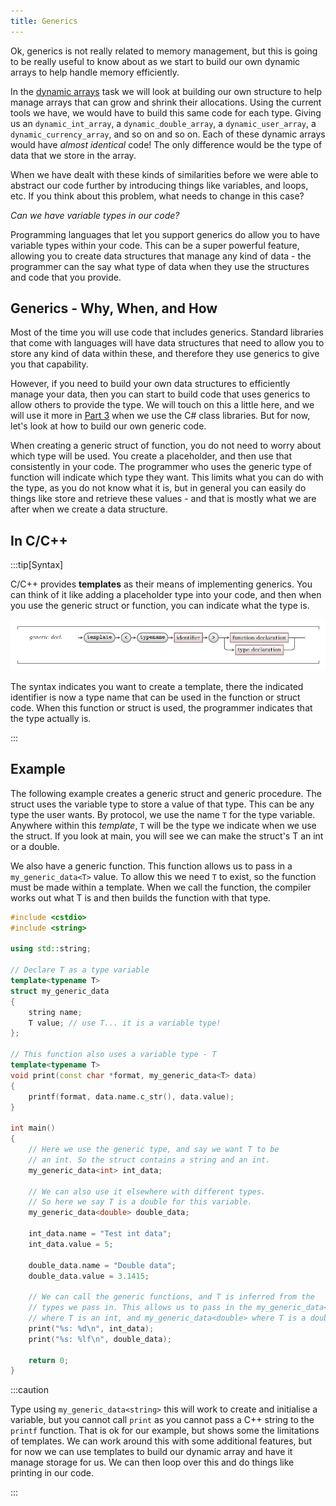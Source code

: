 ```yaml
---
title: Generics
---
```


Ok, generics is not really related to memory management, but this is going to be really useful to know about as we start to build our own dynamic arrays to help handle memory efficiently.

In the [dynamic arrays](../../2-put-together/02-dynamic-array) task we will look at building our own structure to help manage arrays that can grow and shrink their allocations. Using the current tools we have, we would have to build this same code for each type. Giving us an `dynamic_int_array`, a `dynamic_double_array`, a `dynamic_user_array`, a `dynamic_currency_array`, and so on and so on. Each of these dynamic arrays would have *almost identical* code! The only difference would be the type of data that we store in the array.

When we have dealt with these kinds of similarities before we were able to abstract our code further by introducing things like variables, and loops, etc. If you think about this problem, what needs to change in this case?

*Can we have variable types in our code?*

Programming languages that let you support generics do allow you to have variable types within your code. This can be a super powerful feature, allowing you to create data structures that manage any kind of data - the programmer can the say what type of data when they use the structures and code that you provide.

## Generics - Why, When, and How

Most of the time you will use code that includes generics. Standard libraries that come with languages will have data structures that need to allow you to store any kind of data within these, and therefore they use generics to give you that capability.

However, if you need to build your own data structures to efficiently manage your data, then you can start to build code that uses generics to allow others to provide the type. We will touch on this a little here, and we will use it more in [Part 3](../../../../part-3-programs-as-concepts/00-part-3-programs-as-concepts) when we use the C# class libraries. But for now, let's look at how to build our own generic code.

When creating a generic struct of function, you do not need to worry about which type will be used. You create a placeholder, and then use that consistently in your code. The programmer who uses the generic type of function will indicate which type they want. This limits what you can do with the type, as you do not know what it is, but in general you can easily do things like store and retrieve these values - and that is mostly what we are after when we create a data structure.

## In C/C++

:::tip[Syntax]

C/C++ provides **templates** as their means of implementing generics. You can think of it like adding a placeholder type into your code, and then when you use the generic struct or function, you can indicate what the type is.

![Syntax for generic type or function using template](./images/template.png)

The syntax indicates you want to create a template, there the indicated identifier is now a type name that can be used in the function or struct code. When this function or struct is used, the programmer indicates that the type actually is.

:::

## Example

The following example creates a generic struct and generic procedure. The struct uses the variable type to store a value of that type. This can be any type the user wants. By protocol, we use the name `T` for the type variable. Anywhere within this *template*, `T` will be the type we indicate when we use the struct. If you look at main, you will see we can make the struct's T an int or a double.

We also have a generic function. This function allows us to pass in a `my_generic_data<T>` value. To allow this we need `T` to exist, so the function must be made within a template. When we call the function, the compiler works out what T is and then builds the function with that type.

```cpp
#include <cstdio>
#include <string>

using std::string;

// Declare T as a type variable
template<typename T>
struct my_generic_data
{
    string name;
    T value; // use T... it is a variable type!
};

// This function also uses a variable type - T
template<typename T>
void print(const char *format, my_generic_data<T> data)
{
    printf(format, data.name.c_str(), data.value);
}

int main()
{
    // Here we use the generic type, and say we want T to be 
    // an int. So the struct contains a string and an int.
    my_generic_data<int> int_data;

    // We can also use it elsewhere with different types.
    // So here we say T is a double for this variable.
    my_generic_data<double> double_data;

    int_data.name = "Test int data";
    int_data.value = 5;

    double_data.name = "Double data";
    double_data.value = 3.1415;

    // We can call the generic functions, and T is inferred from the
    // types we pass in. This allows us to pass in the my_generic_data<int>
    // where T is an int, and my_generic_data<double> where T is a double.
    print("%s: %d\n", int_data);
    print("%s: %lf\n", double_data);

    return 0;
}
```

:::caution

Type using `my_generic_data<string>` this will work to create and initialise a variable, but you cannot call `print` as you cannot pass a C++ string to the `printf` function. That is ok for our example, but shows some the limitations of templates. We can work around this with some additional features, but for now we can use templates to build our dynamic array and have it manage storage for us. We can then loop over this and do things like printing in our code.

:::
